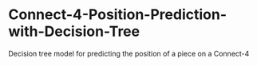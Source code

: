 # Connect-4-Position-Prediction-with-Decision-Tree
Decision tree model for predicting the position of a piece on a Connect-4
